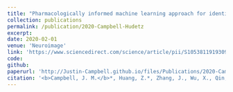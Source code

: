 ```yaml
---
title: "Pharmacologically informed machine learning approach for identifying pathological states of unconsciousness via resting-state fMRI"
collection: publications
permalink: /publication/2020-Campbell-Hudetz
excerpt:
date: 2020-02-01
venue: 'Neuroimage'
link: 'https://www.sciencedirect.com/science/article/pii/S1053811919309073?via%3Dihub'
code:
github:
paperurl: 'http://Justin-Campbell.github.io/files/Publications/2020-Campbell-Hudetz.pdf'
citation: '<b>Campbell, J. M.</b>*, Huang, Z.*, Zhang, J., Wu, X., Qin, P., Northoff, G., Mashour, G. A., Hudetz, A. G. Pharmacologically informed machine learning approach for identifying pathological states of unconsciousness via resting-state fMRI. <i>Neuroimage</i> 206, 116316 (2020).'
---
```

